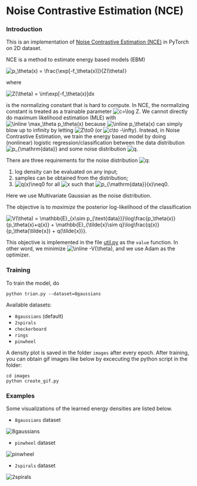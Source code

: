 # Noise Contrastive Estimation (NCE)

### Introduction

This is an implementation of  [Noise Contrastive Estimation (NCE)]( http://proceedings.mlr.press/v9/gutmann10a/gutmann10a.pdf ) in PyTorch on 2D dataset. 

NCE is a method to estimate energy based models (EBM)

<img src="https://latex.codecogs.com/svg.image?p_\theta(x)&space;=&space;\frac{\exp[-f_\theta(x)]}{Z(\theta)}" title="p_\theta(x) = \frac{\exp[-f_\theta(x)]}{Z(\theta)}" />

where

<img src="https://latex.codecogs.com/svg.image?Z(\theta)&space;=&space;\int\exp[-f_\theta(x)]dx" title="Z(\theta) = \int\exp[-f_\theta(x)]dx" />

is the normalizing constant that is hard to compute. In NCE,  the normalizing constant is treated as a trainable parameter <img src="https://latex.codecogs.com/svg.image?c=\log&space;Z" title="c=\log Z" />. We cannot directly do maximum likelihood estimation (MLE) with <img src="https://latex.codecogs.com/svg.image?\inline&space;\max_\theta&space;p_\theta(x)" title="\inline \max_\theta p_\theta(x)" /> because <img src="https://latex.codecogs.com/svg.image?\inline&space;p_\theta(x)" title="\inline p_\theta(x)" /> can simply blow up to infinity by letting  <img src="https://latex.codecogs.com/svg.image?Z\to0" title="Z\to0" /> (or <img src="https://latex.codecogs.com/svg.image?c\to&space;-\infty" title="c\to -\infty" />). Instead, in Noise Contrastive Estimation, we train the energy based model by doing (nonlinear) logistic regression/classification between the data distribution <img src="https://latex.codecogs.com/svg.image?p_{\mathrm{data}}" title="p_{\mathrm{data}}" /> and some noise distribution <img src="https://latex.codecogs.com/svg.image?q" title="q" />. 

There are three requirements for the noise distribution <img src="https://latex.codecogs.com/svg.image?q" title="q" />:

1. log density can be evaluated on any input;
2. samples can be obtained from the distribution;
3. <img src="https://latex.codecogs.com/svg.image?q(x)\neq0" title="q(x)\neq0" /> for all <img src="https://latex.codecogs.com/svg.image?x" title="x" /> such that <img src="https://latex.codecogs.com/svg.image?p_{\mathrm{data}}(x)\neq0" title="p_{\mathrm{data}}(x)\neq0" />.

Here we use Multivariate Gaussian as the noise distribution. 

The objective is to _maximize_ the posterior log-likelihood of the classification

<img src="https://latex.codecogs.com/svg.image?V(\theta)&space;=&space;\mathbb{E}_{x\sim&space;p_{\text{data}}}\log\frac{p_\theta(x)}{p_\theta(x)&plus;q(x)}&space;&plus;&space;\mathbb{E}_{\tilde{x}\sim&space;q}\log\frac{q(x)}{p_\theta(\tilde{x})&space;&plus;&space;q(\tilde{x})}." title="V(\theta) = \mathbb{E}_{x\sim p_{\text{data}}}\log\frac{p_\theta(x)}{p_\theta(x)+q(x)} + \mathbb{E}_{\tilde{x}\sim q}\log\frac{q(x)}{p_\theta(\tilde{x}) + q(\tilde{x})}." />

This objective is implemented in the file [util.py](util.py) as the `value` function. In other word, we minimize <img src="https://latex.codecogs.com/svg.image?\inline&space;-V(\theta)" title="\inline -V(\theta)" />, and we use Adam as the optimizer.

### Training

To train the model, do

```shell
python trian.py --dataset=8gaussians 
```
Available datasets:
- `8gaussians` (default)
- `2spirals`
-  `checkerboard`
-  `rings`
-   `pinwheel`

A density plot is saved in the folder `images` after every epoch. After training, you can obtain gif images like below by excecuting the python script in the folder:

```shell
cd images
python create_gif.py
```


### Examples

Some visualizations of the learned energy densities are listed below.

- `8gaussians` dataset

![8gaussians](images/8gaussians.gif)

- `pinwheel` dataset

![pinwheel](images/pinwheel.gif)

- `2spirals` dataset

![2spirals](images/2spirals.gif)